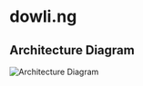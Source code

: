 # dowli.ng

## Architecture Diagram

![Architecture Diagram](https://lucid.app/publicSegments/view/9edeb197-3f2c-48ff-aeb4-0eab2076e55a/image.png)
